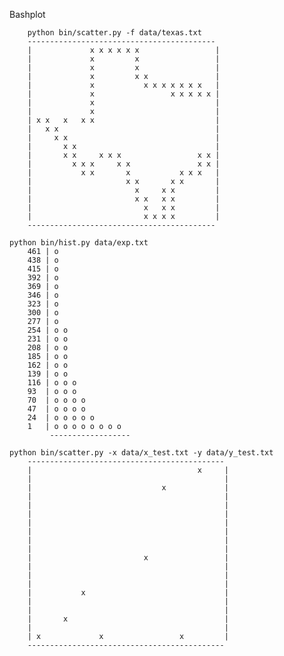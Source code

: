 Bashplot

		python bin/scatter.py -f data/texas.txt
		------------------------------------------
		|             x x x x x x                 |
		|             x         x                 |
		|             x         x                 |
		|             x         x x               |
		|             x           x x x x x x x   |
		|             x                 x x x x x |
		|             x                           |
		|             x                           |
		| x x   x   x x                           |
		|   x x                                   |
		|     x x                                 |
		|       x x                               |
		|       x x     x x x                 x x |
		|         x x x     x x               x x |
		|           x x       x           x x x   |
		|                     x x       x x       |
		|                       x     x x         |
		|                       x x   x x         |
		|                         x   x x         |
		|                         x x x x         |
		------------------------------------------

    python bin/hist.py data/exp.txt
		461 | o                
		438 | o                
		415 | o                
		392 | o                
		369 | o                
		346 | o                
		323 | o                
		300 | o                
		277 | o                
		254 | o o              
		231 | o o              
		208 | o o              
		185 | o o              
		162 | o o              
		139 | o o              
		116 | o o o            
		93  | o o o            
		70  | o o o o          
		47  | o o o o          
		24  | o o o o o        
		1   | o o o o o o o o  
		     ------------------

    python bin/scatter.py -x data/x_test.txt -y data/y_test.txt 
		--------------------------------------------
		|                                     x     |
		|                                           |
		|                             x             |
		|                                           |
		|                                           |
		|                                           |
		|                                           |
		|                                           |
		|                                           |
		|                                           |
		|                         x                 |
		|                                           |
		|                                           |
		|                                           |
		|           x                               |
		|                                           |
		|                                           |
		|       x                                   |
		|                                           |
		| x             x                 x         |
		--------------------------------------------

